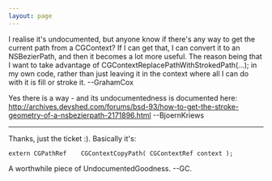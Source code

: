 ```yaml
---
layout: page
---
```


I realise it's undocumented, but anyone know if there's any way to get the current path from a CGContext? If I can get that, I can convert it to an NSBezierPath, and then it becomes a lot more useful. The reason being that I want to take advantage of     CGContextReplacePathWithStrokedPath(...); in my own code, rather than just leaving it in the context where all I can do with it is fill or stroke it. --GrahamCox

Yes there is a way - and its undocumentedness is documented here: http://archives.devshed.com/forums/bsd-93/how-to-get-the-stroke-geometry-of-a-nsbezierpath-2171896.html --BjoernKriews

----

Thanks, just the ticket :). Basically it's:

    extern CGPathRef	CGContextCopyPath( CGContextRef context );

A worthwhile piece of UndocumentedGoodness. --GC.
